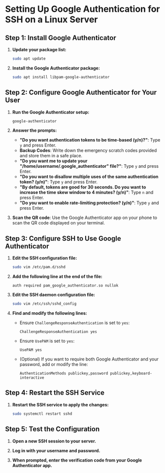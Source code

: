 # Setting Up Google Authentication for SSH on a Linux Server

## Step 1: Install Google Authenticator

1. **Update your package list:**

    ```bash
    sudo apt update
    ```

2. **Install the Google Authenticator package:**

    ```bash
    sudo apt install libpam-google-authenticator
    ```

## Step 2: Configure Google Authenticator for Your User

1. **Run the Google Authenticator setup:**

    ```bash
    google-authenticator
    ```

2. **Answer the prompts:**

    - **"Do you want authentication tokens to be time-based (y/n)?"**: Type `y` and press Enter.
    - **Backup Codes**: Write down the emergency scratch codes provided and store them in a safe place.
    - **"Do you want me to update your "/home/username/.google_authenticator" file?"**: Type `y` and press Enter.
    - **"Do you want to disallow multiple uses of the same authentication token? (y/n)"**: Type `y` and press Enter.
    - **"By default, tokens are good for 30 seconds. Do you want to increase the time skew window to 4 minutes? (y/n)"**: Type `n` and press Enter.
    - **"Do you want to enable rate-limiting protection? (y/n)"**: Type `y` and press Enter.

3. **Scan the QR code**: Use the Google Authenticator app on your phone to scan the QR code displayed on your terminal.

## Step 3: Configure SSH to Use Google Authenticator

1. **Edit the SSH configuration file:**

    ```bash
    sudo vim /etc/pam.d/sshd
    ```

2. **Add the following line at the end of the file:**

    ```plaintext
    auth required pam_google_authenticator.so nullok
    ```

4. **Edit the SSH daemon configuration file:**

    ```bash
    sudo vim /etc/ssh/sshd_config
    ```

5. **Find and modify the following lines:**

    - Ensure `ChallengeResponseAuthentication` is set to `yes`:

      ```plaintext
      ChallengeResponseAuthentication yes
      ```

    - Ensure `UsePAM` is set to `yes`:

      ```plaintext
      UsePAM yes
      ```

    - (Optional) If you want to require both Google Authenticator and your password, add or modify the line:

      ```plaintext
      AuthenticationMethods publickey,password publickey,keyboard-interactive
      ```

## Step 4: Restart the SSH Service

1. **Restart the SSH service to apply the changes:**

    ```bash
    sudo systemctl restart sshd
    ```

## Step 5: Test the Configuration

1. **Open a new SSH session to your server.**

2. **Log in with your username and password.**

3. **When prompted, enter the verification code from your Google Authenticator app.**

